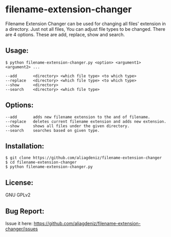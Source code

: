 # filename-extension-changer
Filename Extension Changer can be used for changing all files' extension in a directory. Just not all files, You can adjust file types to be changed. There are 4 options. These are add, replace, show and search.

Usage:
-----
    $ python filename-extension-changer.py <option> <argument1> <argument2> ...

    --add		<directory> <which file type> <to which type>
    --replace	<directory> <which file type> <to which type>
    --show		<directory>
    --search	<directory> <which file type>

Options:
-------
    --add		adds new filename extension to the and of filename.
    --replace	deletes current filename extension and adds new extension.
    --show		shows all files under the given directory.
    --search	searches based on given type.

Installation:
-------------
    $ git clone https://github.com/aliagdeniz/filename-extension-changer
    $ cd filename-extension-changer
    $ python filename-extension-changer.py

License:
--------
GNU GPLv2

Bug Report:
-----------
Issue it here: https://github.com/aliagdeniz/filename-extension-changer/issues
